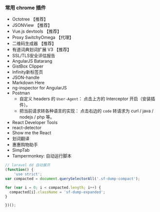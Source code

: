 ### 常用 chrome 插件
* Octotree 【推荐】
* JSONView 【推荐】
* Vue.js devtools 【推荐】
* Proxy SwitchyOmega 【代理】
* 二维码生成器 【推荐】
* 有道词典划词扩展 V3 【推荐】
* SSL/TLS安全评估报告
* AngularJS Batarang
* GistBox Clipper
* Infinity新标签页
* JSON-handle
* Markdown Here
* ng-inspector for AngularJS
* Postman
    * 自定义 headers 的 `User-Agent`： 点击上方的 Interceptor 开启（安装插件）。
    * 把当前请求转各种语言的实现： 点击右边的 `code` 转请求为 curl / java / nodejs / php 等。
* React Developer Tools
* react-detector
* Show me the React
* 划词翻译
* 惠惠购物助手
* SimpTab
* Tampermonkey: 自动运行脚本
```js
// laravel dd 自动展开
(function() {
    'use strict';
var compacted = document.querySelectorAll('.sf-dump-compact');

for (var i = 0; i < compacted.length; i++) {
  compacted[i].className = 'sf-dump-expanded';
}

})();
```

